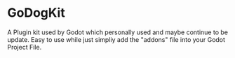 # GoDogKit
A Plugin kit used by Godot which personally used and maybe continue to be update.
Easy to use while just simpliy add the "addons" file into your Godot Project File.
